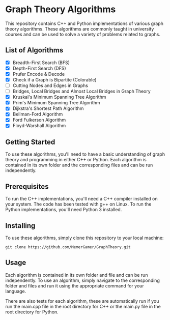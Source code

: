 # Graph Theory Algorithms

This repository contains C++ and Python implementations of various graph theory algorithms. These algorithms are commonly taught in university courses and can be used to solve a variety of problems related to graphs.

## List of Algorithms

- [x] Breadth-First Search (BFS)
- [x] Depth-First Search (DFS)
- [x] Prufer Encode & Decode
- [x] Check if a Graph is Bipartite (Colorable)
- [ ] Cutting Nodes and Edges in Graphs
- [ ] Bridges, Local Bridges and Almost Local Bridges in Graph Theory
- [x] Kruskal's Minimum Spanning Tree Algorithm
- [x] Prim's Minimum Spanning Tree Algorithm
- [x] Dijkstra's Shortest Path Algorithm
- [x] Bellman-Ford Algorithm
- [x] Ford Fulkerson Algorithm
- [x] Floyd-Warshall Algorithm

## Getting Started

To use these algorithms, you'll need to have a basic understanding of graph theory and programming in either C++ or Python.
Each algorithm is contained in its own folder and the corresponding files and can be run independently.

## Prerequisites

To run the C++ implementations, you'll need a C++ compiler installed on your system. The code has been tested with g++ on Linux. To run the Python implementations, you'll need Python 3 installed.

## Installing

To use these algorithms, simply clone this repository to your local machine:

```console
git clone https://github.com/MemerGamer/GraphTheory.git
```

## Usage

Each algorithm is contained in its own folder and file and can be run independently.
To use an algorithm, simply navigate to the corresponding folder and files and run it using the appropriate command for your language.

There are also tests for each algorithm, these are automatically run if you run the main.cpp file in the root directory for C++ or the main.py file in the root directory for Python.
